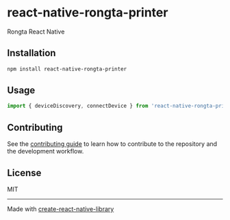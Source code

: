 # react-native-rongta-printer

Rongta React Native

## Installation

```sh
npm install react-native-rongta-printer
```

## Usage

```js
import { deviceDiscovery, connectDevice } from 'react-native-rongta-printer';

```

## Contributing

See the [contributing guide](CONTRIBUTING.md) to learn how to contribute to the repository and the development workflow.

## License

MIT

---

Made with [create-react-native-library](https://github.com/callstack/react-native-builder-bob)
